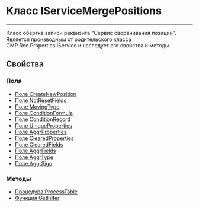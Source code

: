 ﻿---
Link: CMP.Rec.Properties.IServiceMergePositions
---

<!--- Навигация
[Имя проекта](#)
-->

# Класс IServiceMergePositions
---

Класс обертка записи реквизита "Сервис сворачивания позиций".
Является производным от родительского класса CMP.Rec.Properties.IService и наследует его свойства и методы.

<!---
## Примеры
-->

## Свойства

<!--
### Типы
* [Тип 1](#)
-->

### Поля
* [Поле CreateNewPosition](CreateNewPosition)
* [Поле NotResetFields](NotResetFields)
* [Поле MovingType](MovingType)
* [Поле ConditionFormula](ConditionFormula)
* [Поле ConditionRecord](ConditionRecord)
* [Поле UniqueProperties](UniqueProperties)
* [Поле AggrProperties](AggrProperties)
* [Поле ClearedProperties](ClearedProperties)
* [Поле ClearedFields](ClearedFields)
* [Поле AggrFields](AggrFields)
* [Поле AggrType](AggrType)
* [Поле AggrSign](AggrSign)

### Методы
* [Процедура ProcessTable](ProcessTable)
* [Функция GetFilter](GetFilter)


